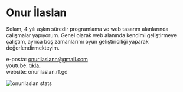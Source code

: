 # Onur İlaslan

Selam, 4 yılı aşkın süredir programlama ve web tasarım alanlarında çalışmalar yapıyorum. Genel olarak web alanında kendimi geliştirmeye çalıştım, ayrıca boş zamanlarımı oyun geliştiriciliği yaparak değerlendirmekteyim.

e-posta: onurilaslann@gmail.com <br>
youtube: <a href="https://www.youtube.com/channel/UCB5CvKOYfra5vJ6M6zk-7Mw">tıkla.</a>
<br>website: onurilaslan.rf.gd

![onurilaslan stats](https://github-readme-stats.vercel.app/api?username=onurilaslan&show_icons=true&theme=radical)
